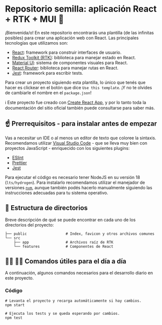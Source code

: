 # Repositorio semilla: aplicación React + RTK + MUI :seedling:

¡Bienvenida/o! En este repositorio encontrarás una plantilla (de las infinitas posibles) para crear una aplicación web con React. Las principales tecnologías que utilizamos son:

- [React](https://reactjs.org/): framework para construir interfaces de usuario.
- [Redux Toolkit (RTK)](https://redux-toolkit.js.org/): biblioteca para manejar estado en React.
- [Material UI](https://material-ui.com/): sistema de componentes visuales para React.
- [React Router](https://reactrouter.com/): biblioteca para manejar rutas en React.
- [Jest](https://jestjs.io/): framework para escribir tests.

Para crear un proyecto siguiendo esta plantilla, lo único que tenés que hacer es clickear en el botón que dice `Use this template`. ¡Y no te olvides de cambiarle el nombre en el `package.json`!

:information_source: Este proyecto fue creado con [Create React App](https://create-react-app.dev/), y por lo tanto toda la documentación del sitio oficial también puede consultarse para saber más.

## :point_up: Prerrequisitos - para instalar antes de empezar

Vas a necesitar un IDE o al menos un editor de texto que coloree la sintaxis. Recomendamos utilizar [Visual Studio Code](https://code.visualstudio.com/) - que se lleva muy bien con proyectos JavaScript - enriquecido con los siguientes plugins:

- [ESlint](https://marketplace.visualstudio.com/items?itemName=dbaeumer.vscode-eslint)
- [Prettier](https://marketplace.visualstudio.com/items?itemName=esbenp.prettier-vscode)
- [Jest](https://marketplace.visualstudio.com/items?itemName=Orta.vscode-jest)

Para ejecutar el código es necesario tener NodeJS en su versión 18 (`lts/hydrogen`). Para instalarlo recomendamos utilizar el manejador de versiones [`nvm`](https://github.com/nvm-sh/nvm), aunque también podés hacerlo manualmente siguiendo las instrucciones adecuadas para tu sistema operativo.

## :file_folder: Estructura de directorios

Breve descripción de qué se puede encontrar en cada uno de los directorios del proyecto:

```shell
├── public                  # Index, favicon y otros archivos comunes
└── src
    ├── app                 # Archivos raíz de RTK
    └── features            # Componentes de React
```

## :woman_technologist: :man_technologist: Comandos útiles para el día a día

A continuación, algunos comandos necesarios para el desarrollo diario en este proyecto.

### Código

```shell
# Levanta el proyecto y recarga automáticamente si hay cambios.
npm start

# Ejecuta los tests y se queda esperando por cambios.
npm test
```

